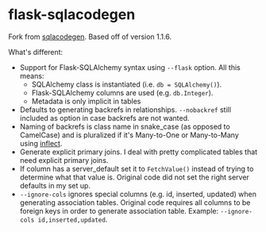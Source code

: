 flask-sqlacodegen
=================

Fork from <a href="https://pypi.python.org/pypi/sqlacodegen">sqlacodegen</a>. Based off of version 1.1.6.

What's different:
* Support for Flask-SQLAlchemy syntax using `--flask` option. All this means:
  * SQLAlchemy class is instantiated (i.e. `db = SQLAlchemy()`).
  * Flask-SQLAlchemy columns are used (e.g. `db.Integer`).
  * Metadata is only implicit in tables
* Defaults to generating backrefs in relationships. `--nobackref` still included as option in case backrefs are not wanted. 
* Naming of backrefs is class name in snake_case (as opposed to CamelCase) and is pluralized if it's Many-to-One or Many-to-Many using <a href="https://pypi.python.org/pypi/inflect">inflect</a>.
* Generate explicit primary joins. I deal with pretty complicated tables that need explicit primary joins.
* If column has a server_default set it to `FetchValue()` instead of trying to determine what that value is. Original code did not set the right server defaults in my set up.
* `--ignore-cols` ignores special columns (e.g. id, inserted, updated) when generating association tables. Original code requires all columns to be foreign keys in order to generate association table. Example: `--ignore-cols id,inserted,updated`.
